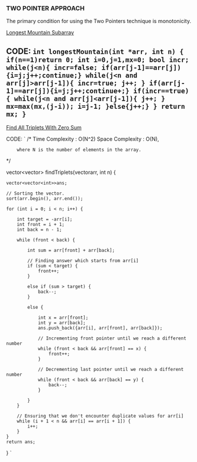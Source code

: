 ### TWO POINTER APPROACH
The primary condition for using the Two Pointers technique is monotonicity.

[Longest Mountain Subarray](https://www.codingninjas.com/codestudio/guided-paths/data-structures-algorithms/content/118509/offering/1376554)

CODE:
`
int longestMountain(int *arr, int n)
{
    if(n==1)return 0;
    int i=0,j=1,mx=0;
    bool incr;
    while(j<n){
        incr=false;
        if(arr[j-1]==arr[j]){i=j;j++;continue;}
        while(j<n and arr[j]>arr[j-1]){
            incr=true;
            j++;
        }
        if(arr[j-1]==arr[j]){i=j;j++;continue+;}
        if(incr==true){
            while(j<n and arr[j]<arr[j-1]){
                j++;
            }
            mx=max(mx,(j-i));
            i=j-1;
        }else{j++;}
    }
    return mx;
}
`
---

[Find All Triplets With Zero Sum](https://www.codingninjas.com/codestudio/guided-paths/data-structures-algorithms/content/118509/offering/1376555?leftPanelTab=0)

CODE:
`
/*
        Time Complexity : O(N^2)
        Space Complexity : O(N),

        where N is the number of elements in the array.

 */


vector<vector<int>> findTriplets(vector<int>arr, int n) {

    vector<vector<int>>ans;

    // Sorting the vector.
    sort(arr.begin(), arr.end());

    for (int i = 0; i < n; i++) {

        int target = -arr[i];
        int front = i + 1;
        int back = n - 1;

        while (front < back) {

            int sum = arr[front] + arr[back];

            // Finding answer which starts from arr[i]
            if (sum < target) {
                front++;
            }

            else if (sum > target) {
                back--;
            }

            else {

                int x = arr[front];
                int y = arr[back];
                ans.push_back({arr[i], arr[front], arr[back]});

                // Incrementing front pointer until we reach a different number
                while (front < back && arr[front] == x) {
                    front++;
                }

                // Decrementing last pointer until we reach a different number
                while (front < back && arr[back] == y) {
                    back--;
                }

            }
        }

        // Ensuring that we don't encounter duplicate values for arr[i]
        while (i + 1 < n && arr[i] == arr[i + 1]) {
            i++;
        }
    }
    return ans;
}
`
